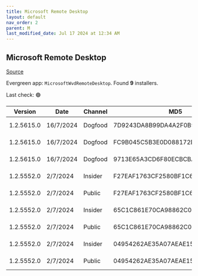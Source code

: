```yaml
---
title: Microsoft Remote Desktop
layout: default
nav_order: 2
parent: M
last_modified_date: Jul 17 2024 at 12:34 AM
---
```


## Microsoft Remote Desktop

[Source](https://docs.microsoft.com/en-us/azure/virtual-desktop/connect-windows-7-10)

Evergreen app: `MicrosoftWvdRemoteDesktop`. Found **9** installers.

Last check: 🟢

| Version    | Date      | Channel | MD5                              | Sha2                                                                                                                             | Architecture | Filename                           | URI                                                                                                                                    |
| ---------- | --------- | ------- | -------------------------------- | -------------------------------------------------------------------------------------------------------------------------------- | ------------ | ---------------------------------- | -------------------------------------------------------------------------------------------------------------------------------------- |
| 1.2.5615.0 | 16/7/2024 | Dogfood | 7D9243DA8B99DA4A2F0B9ABE5A91A279 | 2FF725C1745BB3287681C683A23817E90F13A440C1F83EED629095853A21A2088B11DE1D8F792008EA6E419926E15B682F4B9C429A278A3E67CA5CEF001261A6 | ARM64        | RemoteDesktop_1.2.5615.0_ARM64.msi | [https://query.prod.cms.rt.microsoft.com/cms/api/am/binary/RW1njgI](https://query.prod.cms.rt.microsoft.com/cms/api/am/binary/RW1njgI) |
| 1.2.5615.0 | 16/7/2024 | Dogfood | FC9B045C5B3E0D088172DAEE70EC6AA3 | 18FA4CBCB7E889B9C34F8940D57C4B84EB769711655DB8DB9046B8102597F605573504CB66B73CD2B97D46917296ADAC9A37AB52FC0DCE3C11F536952B413993 | x64          | RemoteDesktop_1.2.5615.0_x64.msi   | [https://query.prod.cms.rt.microsoft.com/cms/api/am/binary/RW1ngL6](https://query.prod.cms.rt.microsoft.com/cms/api/am/binary/RW1ngL6) |
| 1.2.5615.0 | 16/7/2024 | Dogfood | 9713E65A3CD6F80ECBCBA595014B5369 | D6BD957E874E03DA5394ABC8F5E36D1129B9B47411CBAC214A0090133A3589B77A9FC61664956AC1739B404B838498EEA25F7C83BEBCE07EF9983250367E6A97 | x86          | RemoteDesktop_1.2.5615.0_x86.msi   | [https://query.prod.cms.rt.microsoft.com/cms/api/am/binary/RW1njgH](https://query.prod.cms.rt.microsoft.com/cms/api/am/binary/RW1njgH) |
| 1.2.5552.0 | 2/7/2024  | Insider | F27EAF1763CF2580BF1C6F0DC23EFCA8 | 6CE5850BA7BDB4F6EADF66A7CF1E0608D394D687E2686896770C27EA919B8CE3775418278D3F039E0ACA6319E692B885220E2EA985CB8FF1A6D469EB82DB7ACA | ARM64        | RemoteDesktop_1.2.5552.0_ARM64.msi | [https://query.prod.cms.rt.microsoft.com/cms/api/am/binary/RW1mSYm](https://query.prod.cms.rt.microsoft.com/cms/api/am/binary/RW1mSYm) |
| 1.2.5552.0 | 2/7/2024  | Public  | F27EAF1763CF2580BF1C6F0DC23EFCA8 | 6CE5850BA7BDB4F6EADF66A7CF1E0608D394D687E2686896770C27EA919B8CE3775418278D3F039E0ACA6319E692B885220E2EA985CB8FF1A6D469EB82DB7ACA | ARM64        | RemoteDesktop_1.2.5552.0_ARM64.msi | [https://query.prod.cms.rt.microsoft.com/cms/api/am/binary/RW1mSYm](https://query.prod.cms.rt.microsoft.com/cms/api/am/binary/RW1mSYm) |
| 1.2.5552.0 | 2/7/2024  | Insider | 65C1C861E70CA98862C053FFF74D5506 | D80F81FC3903072A80095C7E8EE4F587529BC7EF95EE242F8E9B1429C78FABD3535BAEF58369B91C90F77B57DB8740EF9F893864D463227D41F7D84EBDB590FF | x64          | RemoteDesktop_1.2.5552.0_x64.msi   | [https://query.prod.cms.rt.microsoft.com/cms/api/am/binary/RW1mLqA](https://query.prod.cms.rt.microsoft.com/cms/api/am/binary/RW1mLqA) |
| 1.2.5552.0 | 2/7/2024  | Public  | 65C1C861E70CA98862C053FFF74D5506 | D80F81FC3903072A80095C7E8EE4F587529BC7EF95EE242F8E9B1429C78FABD3535BAEF58369B91C90F77B57DB8740EF9F893864D463227D41F7D84EBDB590FF | x64          | RemoteDesktop_1.2.5552.0_x64.msi   | [https://query.prod.cms.rt.microsoft.com/cms/api/am/binary/RW1mLqA](https://query.prod.cms.rt.microsoft.com/cms/api/am/binary/RW1mLqA) |
| 1.2.5552.0 | 2/7/2024  | Insider | 04954262AE35A07AEAE1568D480ABBE6 | 29F89A81DC44E82C8F9C03781A7E1C48EE201F81F70C83E55037639854D99B0F465E9A135ABC4A5E1BC1B95310067AC81249DAC8946522D5B6356BB425FFB46E | x86          | RemoteDesktop_1.2.5552.0_x86.msi   | [https://query.prod.cms.rt.microsoft.com/cms/api/am/binary/RW1mLqB](https://query.prod.cms.rt.microsoft.com/cms/api/am/binary/RW1mLqB) |
| 1.2.5552.0 | 2/7/2024  | Public  | 04954262AE35A07AEAE1568D480ABBE6 | 29F89A81DC44E82C8F9C03781A7E1C48EE201F81F70C83E55037639854D99B0F465E9A135ABC4A5E1BC1B95310067AC81249DAC8946522D5B6356BB425FFB46E | x86          | RemoteDesktop_1.2.5552.0_x86.msi   | [https://query.prod.cms.rt.microsoft.com/cms/api/am/binary/RW1mLqB](https://query.prod.cms.rt.microsoft.com/cms/api/am/binary/RW1mLqB) |
